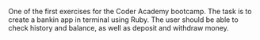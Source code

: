 One of the first exercises for the Coder Academy bootcamp.
The task is to create a bankin app in terminal using Ruby.
The user should be able to check history and balance, as well as deposit and withdraw money.

